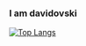 ### I am davidovski

[![Top Langs](https://github-readme-stats.vercel.app/api/top-langs/?username=davidovski&layout=compact)](https://github.com/anuraghazra/github-readme-stats)
